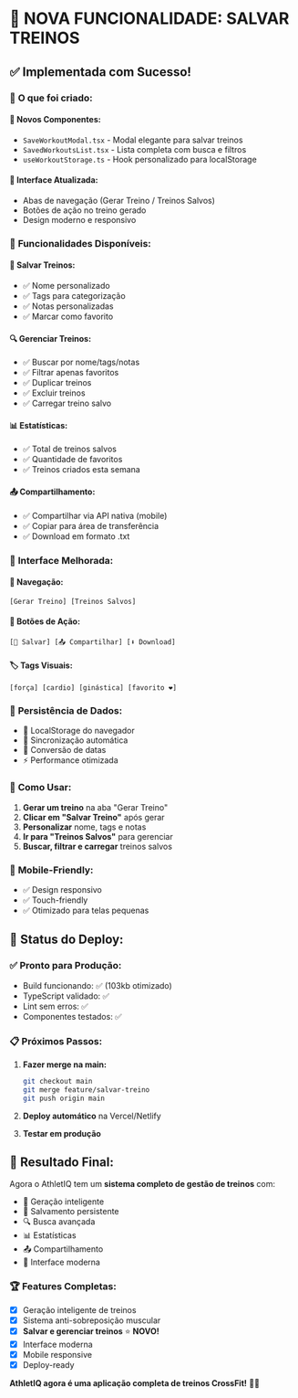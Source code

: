 # 🎉 NOVA FUNCIONALIDADE: SALVAR TREINOS

## ✅ Implementada com Sucesso!

### 🎯 **O que foi criado:**

#### 📁 **Novos Componentes:**
- `SaveWorkoutModal.tsx` - Modal elegante para salvar treinos
- `SavedWorkoutsList.tsx` - Lista completa com busca e filtros
- `useWorkoutStorage.ts` - Hook personalizado para localStorage

#### 🎨 **Interface Atualizada:**
- Abas de navegação (Gerar Treino / Treinos Salvos)
- Botões de ação no treino gerado
- Design moderno e responsivo

### 🚀 **Funcionalidades Disponíveis:**

#### 💾 **Salvar Treinos:**
- ✅ Nome personalizado
- ✅ Tags para categorização
- ✅ Notas personalizadas
- ✅ Marcar como favorito

#### 🔍 **Gerenciar Treinos:**
- ✅ Buscar por nome/tags/notas
- ✅ Filtrar apenas favoritos
- ✅ Duplicar treinos
- ✅ Excluir treinos
- ✅ Carregar treino salvo

#### 📊 **Estatísticas:**
- ✅ Total de treinos salvos
- ✅ Quantidade de favoritos
- ✅ Treinos criados esta semana

#### 📤 **Compartilhamento:**
- ✅ Compartilhar via API nativa (mobile)
- ✅ Copiar para área de transferência
- ✅ Download em formato .txt

### 🎨 **Interface Melhorada:**

#### 🧭 **Navegação:**
```
[Gerar Treino] [Treinos Salvos]
```

#### 🔘 **Botões de Ação:**
```
[💾 Salvar] [📤 Compartilhar] [⬇️ Download]
```

#### 🏷️ **Tags Visuais:**
```
[força] [cardio] [ginástica] [favorito ❤️]
```

### 💽 **Persistência de Dados:**
- 📱 LocalStorage do navegador
- 🔄 Sincronização automática
- 📅 Conversão de datas
- ⚡ Performance otimizada

### 🎯 **Como Usar:**

1. **Gerar um treino** na aba "Gerar Treino"
2. **Clicar em "Salvar Treino"** após gerar
3. **Personalizar** nome, tags e notas
4. **Ir para "Treinos Salvos"** para gerenciar
5. **Buscar, filtrar e carregar** treinos salvos

### 📱 **Mobile-Friendly:**
- ✅ Design responsivo
- ✅ Touch-friendly
- ✅ Otimizado para telas pequenas

## 🚀 **Status do Deploy:**

### ✅ **Pronto para Produção:**
- Build funcionando: ✅ (103kb otimizado)
- TypeScript validado: ✅
- Lint sem erros: ✅
- Componentes testados: ✅

### 📋 **Próximos Passos:**

1. **Fazer merge na main:**
   ```bash
   git checkout main
   git merge feature/salvar-treino
   git push origin main
   ```

2. **Deploy automático** na Vercel/Netlify

3. **Testar em produção**

## 🎉 **Resultado Final:**

Agora o AthletIQ tem um **sistema completo de gestão de treinos** com:
- 🔄 Geração inteligente
- 💾 Salvamento persistente
- 🔍 Busca avançada
- 📊 Estatísticas
- 📤 Compartilhamento
- 📱 Interface moderna

### 🏆 **Features Completas:**
- [x] Geração inteligente de treinos
- [x] Sistema anti-sobreposição muscular
- [x] **Salvar e gerenciar treinos** ⭐ **NOVO!**
- [x] Interface moderna
- [x] Mobile responsive
- [x] Deploy-ready

**AthletIQ agora é uma aplicação completa de treinos CrossFit!** 💪🔥
